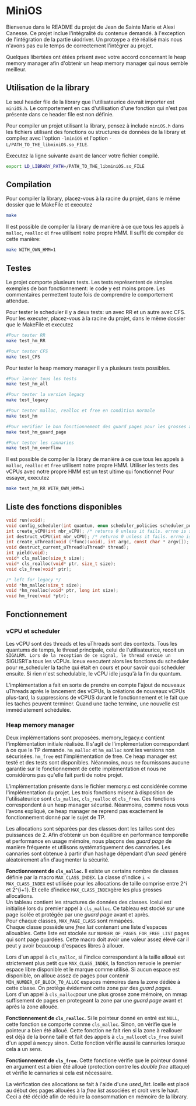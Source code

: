 #  MiniOS

Bienvenue dans le README du projet de Jean de Sainte Marie et Alexi Canesse. Ce projet inclue l'intégralité du contenue demandé. à l'exception de l'intégration de la partie uiodriver. Un protoype a été réalisé mais nous n'avons pas eu le temps de correctement l'intégrer au projet.


Quelques libertées ont étées prisent avec votre accord concernant le heap memory manager afin d'obtenir un heap memory manager qui nous semble meilleur.  

## Utilisation de la library

Le seul header file de la library que l'utilisateurice devrait importer est `miniOS.h`. Le comportement en cas d'utilisation d'une fonction qui n'est pas présente dans ce header file est non définie.  

Pour compiler un projet utilisant la library, pensez à include `miniOS.h` dans les fichiers utilisant des fonctions ou structures de données de la library et compilez avec l'option `-lminiOS` et l'option `-L/PATH_TO_THE_libminiOS.so_FILE`.


Executez la ligne suivante avant de lancer votre fichier compilé.
```sh
export LD_LIBRARY_PATH=/PATH_TO_THE_libminiOS.so_FILE 
```

## Compilation

Pour compiler la library, placez-vous à la racine du projet, dans le même dossier que le MakeFile et executez
```sh
make
```

Il est possible de compiler la library de manière à ce que tous les appels à `malloc`, `realloc` et `free` utilisent notre propre HMM. Il suffit de compiler de cette manière:
```sh
make WITH_OWN_HMM=1
```

## Testes

Le projet comporte plusieurs tests. Les tests représentent de simples exemples de bon fonctionnement: le code y est moins propre. Les commentaires permettent toute fois de comprendre le comportement attendue.  

Pour tester le scheduler il y a deux tests: un avec RR et un autre avec CFS. Pour les executer, placez-vous à la racine du projet, dans le même dossier que le MakeFile et executez
```sh
#Pour tester RR
make test_hm_RR 

#Pour tester CFS
make test_CFS
```

Pour tester le heap memory manager il y a plusieurs tests possibles. 
```sh
#Pour lancer tous les tests 
make test_hm_all

#Pour tester la version legacy 
make test_legacy

#Pour tester malloc, realloc et free en condition normale
make test_hm

#Pour verifier le bon fonctionnement des guard pages pour les grosses allocations 
make test_hm_guard_page

#Pour tester les cannaries
make test_hm_overflow
```

Il est possible de compiler la library de manière à ce que tous les appels à `malloc`, `realloc` et `free` utilisent notre propre HMM. Utiliser les tests des vCPUs avec notre propre HMM est un test ultime qui fonctionne! Pour essayer, executez
```sh
make test_hm_RR WITH_OWN_HMM=1
```

## Liste des fonctions disponibles 

```C
void run(void);
void config_scheduler(int quantum, enum scheduler_policies scheduler_policy);
int create_vCPU(int nbr_vCPU); /* returns 0 unless it fails. errno is set if it fails */
int destruct_vCPU(int nbr_vCPU); /* returns 0 unless it fails. errno is set if it fails */
int create_uThread(void (*func)(void), int argc, const char * argv[]); /* returns 0 unless it fails. errno is set if it fails */
void destruct_current_uThread(uThread* thread);
int yield(void);
void* cls_malloc(size_t size);
void* cls_realloc(void* ptr, size_t size);
void cls_free(void* ptr);

/* left for legacy */
void *hm_malloc(size_t size);
void *hm_realloc(void* ptr, long int size);
void hm_free(void *ptr);
```

## Fonctionnement 

### vCPU et scheduler 

Les vCPU sont des threads et les uThreads sont des contexts. Tous les quantums de temps, le thread principale, celui de l'utilisateurice, recoit un `SIGALRM. Lors de la reception de ce signal, le thread envoie un `SIGUSR1`a tous les vCPUs. Iceux executent alors les fonctions du scheduler pour re_scheduler la tache qui était en cours et pour savoir quoi scheduler ensuite. Si rien n'est schedulable, le vCPU idle jusqu'à la fin du quantum.  

L'implémentation a fait en sorte de prendre en compte l'ajout de nouveaux uThreads après le lancement des vCPUs, la créations de nouveaux vCPUs plus-tard, la suppressions de vCPUS durant le fonctionnement et le fait que les taches peuvent terminer. Quand une tache termine, une nouvelle est immédiatement schédulée.

### Heap memory manager 

Deux implémentations sont proposées. memory_legacy.c contient l'implémentation initiale réalisée. Il s'agit de l'implémentation correspondant à ce que le TP demande. `hm_malloc` et `hm_malloc` sont les versions non sécurisées. `hm_free` est l'implémentation de free. Ce heap manager est testé et des tests sont disponibles. Néanmoins, nous ne fournissons aucune garantie sur le fonctionnement de cette implémentation et nous ne considérons pas qu'elle fait parti de notre projet.

L'implémentation présente dans le fichier memory.c est considérée comme l'implémentation du projet. Les trois fonctions misent à disposition de l'utilisateurice sont `cls_malloc`, `cls_realloc` et `cls_free`. Ces fonctions correspondent à un heap manager sécurisé. Néanmoins, comme nous vous l'avons expliqué, ce heap manager ne reprend pas exactement le fonctionnement donné par le sujet de TP.  

Les allocations sont séparées par des classes dont les tailles sont des puissances de 2. Afin d'obtenir un bon équilibre en performance temporelle et performance en usage mémoire, nous plaçons des _guard page_ de manière fréquente et utilisons systématiquement des cannaries. Les cannaries sont obtenue à partir d'un hashage dépendant d'un _seed_ généré aléatoirement afin d'augmenter la sécurité.  



__Fonctionnement de `cls_malloc`.__ Il existe un certains nombre de classes définie par la macro `MAX_CLASS_INDEX`. La classe d'indice `i < MAX_CLASS_INDEX` est utilisée pour les allocations de taille comprise entre 2^i et 2^{i+1}. Et celle d'indice `MAX_CLASS_INDEX`gère les plus grosses allocations.    
Un tableau contient les structures de données des classes. Icelui est initialisé lors du premier appel à `cls_malloc`. Ce tableau est stocké sur une page isolée et protégée par une _guard page_ avant et après.  
Pour chaque classes, `MAX_PAGE_CLASS` sont mmapées.  
Chaque classe possède une _free list_ contenant une liste d'espaces allouables. Cette liste est stockée sur `NUMBER_OF_PAGES_FOR_FREE_LIST` pages qui sont page guardées. Cette macro doit avoir une valeur assez élevé car il peut y avoir beaucoup d'espaces libres à allouer.  

   
Lors d'un appel à `cls_malloc`, si l'indice correspondant à la taille alloué est strictement plus petit que `MAX_CLASS_INDEX`, la fonction renvoie le premier espace libre disponible et le marque comme utilisé. Si aucun espace est disponible, on alloue assez de pages pour contenir `MIN_NUMBER_OF_BLOCK_TO_ALLOC` espaces mémoires dans la zone dédiée à cette classe. On protège évidement cette zone par des _guard pages_.   
Lors d'un appel à `cls_malloc`pour une plus grosse zone mémoire, on mmap suffisement de pages en protegeant la zone par une _guard page_ avant et après la zone allouée. 

__Fonctionnement de `cls_realloc`.__ Si le pointeur donné en entré est `NULL`, cette fonction se comporte comme `cls_malloc`. Sinon, on vérifie que le pointeur a bien été alloué. Cette fonction ne fait rien si la zone à reallouer est déjà de la bonne taille et fait des appels à `cls_malloc`et `cls_free` suivit d'un appel à `memcpy` sinon. Cette fonction vérifie aussi le cannaries lorsque cela a un sens.   

__Fonctionnement de `cls_free`.__ Cette fonctione vérifie que le pointeur donné en argument est a bien été alloué (protection contre les _double free_ attaque) et vérifie le cannaries si cela est nécessaire.   

La vérification des allocations se fait à l'aide d'une _used_list_. Icelle est placé au début des pages allouées à la _free list_ associées et croit vers le haut. Ceci a été décidé afin de réduire la consommation en mémoire de la library.




